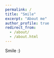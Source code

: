 ```yaml
---
permalink: /
title: "Smile"
excerpt: "About me"
author_profile: true
redirect_from: 
  - /about/
  - /about.html
---
```




Smile :)